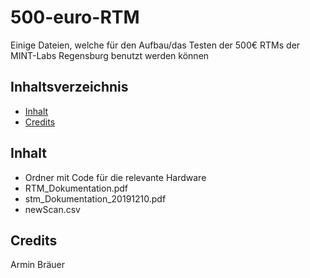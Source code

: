 # 500-euro-RTM
Einige Dateien, welche für den Aufbau/das Testen der 500€ RTMs der MINT-Labs Regensburg benutzt werden können

## Inhaltsverzeichnis
* [Inhalt](#Inhalt)
* [Credits](#Credits)

## Inhalt
* Ordner mit Code für die relevante Hardware
* RTM_Dokumentation.pdf
* stm_Dokumentation_20191210.pdf
* newScan.csv

## Credits
Armin Bräuer
